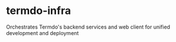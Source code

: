 # termdo-infra
Orchestrates Termdo's backend services and web client for unified development and deployment
